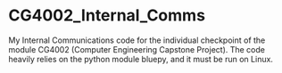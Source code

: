 # CG4002_Internal_Comms
My Internal Communications code for the individual checkpoint of the module CG4002 (Computer Engineering Capstone Project). The code heavily relies on the python module bluepy, and it must be run on Linux.
